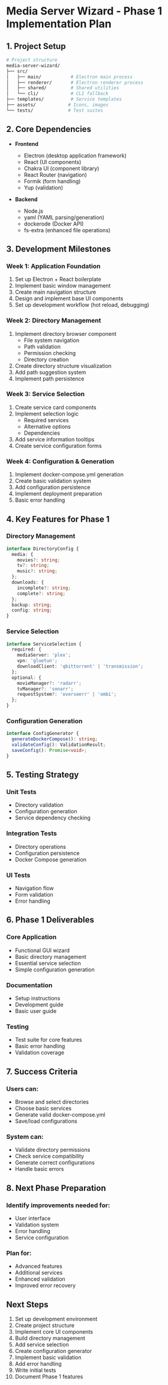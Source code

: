 # Media Server Wizard - Phase 1 Implementation Plan

## 1. Project Setup
```bash
# Project structure
media-server-wizard/
├── src/
│   ├── main/           # Electron main process
│   ├── renderer/       # Electron renderer process
│   ├── shared/         # Shared utilities
│   └── cli/            # CLI fallback
├── templates/          # Service templates
├── assets/            # Icons, images
└── tests/             # Test suites
```

## 2. Core Dependencies
- **Frontend**
  - Electron (desktop application framework)
  - React (UI components)
  - Chakra UI (component library)
  - React Router (navigation)
  - Formik (form handling)
  - Yup (validation)

- **Backend**
  - Node.js
  - yaml (YAML parsing/generation)
  - dockerode (Docker API)
  - fs-extra (enhanced file operations)

## 3. Development Milestones

### Week 1: Application Foundation
1. Set up Electron + React boilerplate
2. Implement basic window management
3. Create main navigation structure
4. Design and implement base UI components
5. Set up development workflow (hot reload, debugging)

### Week 2: Directory Management
1. Implement directory browser component
   - File system navigation
   - Path validation
   - Permission checking
   - Directory creation
2. Create directory structure visualization
3. Add path suggestion system
4. Implement path persistence

### Week 3: Service Selection
1. Create service card components
2. Implement selection logic
   - Required services
   - Alternative options
   - Dependencies
3. Add service information tooltips
4. Create service configuration forms

### Week 4: Configuration & Generation
1. Implement docker-compose.yml generation
2. Create basic validation system
3. Add configuration persistence
4. Implement deployment preparation
5. Basic error handling

## 4. Key Features for Phase 1

### Directory Management
```typescript
interface DirectoryConfig {
  media: {
    movies?: string;
    tv?: string;
    music?: string;
  };
  downloads: {
    incomplete?: string;
    complete?: string;
  };
  backup: string;
  config: string;
}
```

### Service Selection
```typescript
interface ServiceSelection {
  required: {
    mediaServer: 'plex';
    vpn: 'gluetun';
    downloadClient: 'qbittorrent' | 'transmission';
  };
  optional: {
    movieManager?: 'radarr';
    tvManager?: 'sonarr';
    requestSystem?: 'overseerr' | 'ombi';
  };
}
```

### Configuration Generation
```typescript
interface ConfigGenerator {
  generateDockerCompose(): string;
  validateConfig(): ValidationResult;
  saveConfig(): Promise<void>;
}
```

## 5. Testing Strategy

### Unit Tests
- Directory validation
- Configuration generation
- Service dependency checking

### Integration Tests
- Directory operations
- Configuration persistence
- Docker Compose generation

### UI Tests
- Navigation flow
- Form validation
- Error handling

## 6. Phase 1 Deliverables

### Core Application
- Functional GUI wizard
- Basic directory management
- Essential service selection
- Simple configuration generation

### Documentation
- Setup instructions
- Development guide
- Basic user guide

### Testing
- Test suite for core features
- Basic error handling
- Validation coverage

## 7. Success Criteria

### Users can:
- Browse and select directories
- Choose basic services
- Generate valid docker-compose.yml
- Save/load configurations

### System can:
- Validate directory permissions
- Check service compatibility
- Generate correct configurations
- Handle basic errors

## 8. Next Phase Preparation

### Identify improvements needed for:
- User interface
- Validation system
- Error handling
- Service configuration

### Plan for:
- Advanced features
- Additional services
- Enhanced validation
- Improved error recovery

## Next Steps

1. Set up development environment
2. Create project structure
3. Implement core UI components
4. Build directory management
5. Add service selection
6. Create configuration generator
7. Implement basic validation
8. Add error handling
9. Write initial tests
10. Document Phase 1 features
